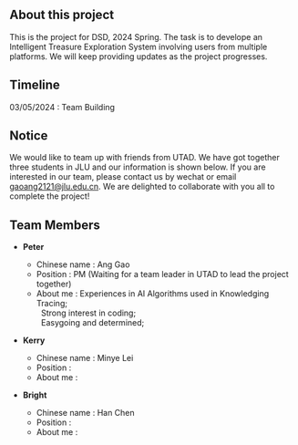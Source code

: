 ## About this project
This is the project for DSD, 2024 Spring. The task is to develope an Intelligent Treasure Exploration System involving users from multiple platforms. We will keep providing updates as the project progresses.

## Timeline
03/05/2024 : Team Building

## Notice
We would like to team up with friends from UTAD. We have got together three students in JLU and our information is shown below. If you are interested in our team, please contact us by wechat or email gaoang2121@jlu.edu.cn. We are delighted to collaborate with you all to complete the project!

## Team Members
+ __Peter__
  + Chinese name : Ang Gao
  + Position : PM (Waiting for a team leader in UTAD to lead the project together)
  + About me : Experiences in AI Algorithms used in Knowledging Tracing;<br>
               &nbsp;&nbsp;Strong interest in coding;<br>
               &nbsp;&nbsp;Easygoing and determined;
    
+ __Kerry__
  + Chinese name : Minye Lei
  + Position :
  + About me :

+ __Bright__
  + Chinese name : Han Chen
  + Position :
  + About me :
  
